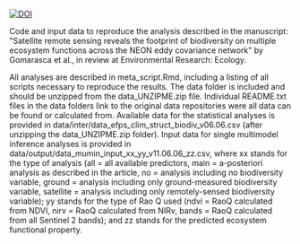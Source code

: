 [![DOI](https://zenodo.org/badge/DOI/10.5281/zenodo.12701012.svg)](https://doi.org/10.5281/zenodo.12701012)

Code and input data to reproduce the analysis described in the manuscript: "Satellite remote sensing reveals the footprint of biodiversity on multiple ecosystem functions across the NEON eddy covariance network" by Gomarasca et al., in review at Environmental Research: Ecology.

All analyses are described in meta_script.Rmd, including a listing of all scripts necessary to reproduce the results.
The data folder is included and should be unzipped from the data_UNZIPME.zip file. Individual README.txt files in the data folders link to the original
data repositories were all data can be found or calculated from.
Available data for the statistical analyses is provided in data/inter/data_efps_clim_struct_biodiv_v06.06.csv (after unzipping the data_UNZIPME.zip folder).
Input data for single multimodel inference analyses is provided in data/output/data_mumin_input_xx_yy_v11.06.06_zz.csv, 
where xx stands for the type of analysis (all = all available predictors, main = a-posteriori analysis as described in the article,
no = analysis including no biodiversity variable, ground = analysis including only ground-measured biodiversity variable,
satellite = analysis including only remotely-sensed biodiversity variable); yy stands for the type of Rao Q used (ndvi = RaoQ calculated from NDVI, nirv = RaoQ calculated from NIRv,
bands = RaoQ calculated from all Sentinel 2 bands); and zz stands for the predicted ecosystem functional property.
